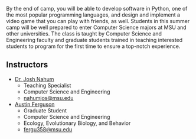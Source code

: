 By the end of camp, you will be able to develop software in Python, one of the most popular programming languages, and design and implement a video game that you can play with friends, as well.
Students in this summer camp will be well prepared to enter Computer Science majors at MSU and other universities.
The class is taught by Computer Science and Engineering faculty and graduate students trained in teaching interested students to program for the first time to ensure a top-notch experience.

## Instructors

- [Dr. Josh Nahum](http://www.nahum.us/)
  * Teaching Specialist
  * Computer Science and Engineering
  * [nahumjos@msu.edu](nahum@cse.msu.edu)
- [Austin Ferguson](http://fergusonaj.com/)
  * Graduate Student
  * Computer Science and Engineering
  * Ecology, Evolutionary Biology, and Behavior
  * [fergu358@msu.edu](fergu358@msu.edu)

